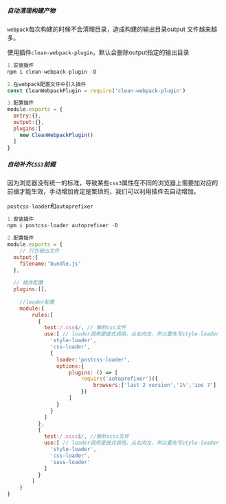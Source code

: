 ##### 自动清理构建产物

`webpack`每次构建的时候不会清理目录，造成构建的输出目录output 文件越来越多。

使用插件`clean-webpack-plugin`，默认会删除output指定的输出目录

```javascript
1.安装插件
npm i clean-webpack-plugin -D

2.在webpack配置文件中引入插件
const CleanWebpackPlugin = require('clean-webpack-plugin')

3.配置插件
module.exports = {
  entry:{},
  output:{},
  plugins:[
    new CleanWebpackPlugin()
  ]
}
```

##### 自动补齐`CSS3`前缀

因为浏览器没有统一的标准，导致某些`css3`属性在不同的浏览器上需要加对应的前缀才能生效，手动增加肯定是繁琐的，我们可以利用插件去自动增加。

`postcss-loader`和`autoprefixer`

```javascript
1.安装插件
npm i postcss-loader autoprefixer -D

2.配置插件
module.exports = {
	// 打包输出文件
  output:{
    filename:'bundle.js'
  },
  
  // 插件配置
  plugins:[],
	
	//loader配置
	module:{
		rules:[
		  {
		    test:/.css$/, // 解析css文件
		    use:[ // loader调用是链式调用，从右向左，所以要先写style-loader
		      'style-loader',
		      'css-loader',
		      {
		      	loader:'postcss-loader',
		      	options:{
		      		plugins: () => [
		      			require('autoprefixer')({
		      				browsers:['last 2 version','1%','ios 7']
		      			})
		      		]
		      	}
		      }
		    ]
		  },
		  {
		    test:/.scss$/, //解析scss文件
		    use:[ // loader调用是链式调用，从右向左，所以要先写style-loader
		      'style-loader',
		      'css-loader',
		      'sass-loader'
		    ]
		  }
		]
	}
}

```

